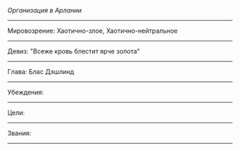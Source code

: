 *Организация в Арлании*
______
Мировозрение: Хаотично-злое, Хаотично-нейтральное 
_____
Девиз: "Всеже кровь блестит ярче золота"
____
Глава: Блас Дэшлинд 
_______
Убеждения: 
_______
Цели: 
______
Звания:
______

